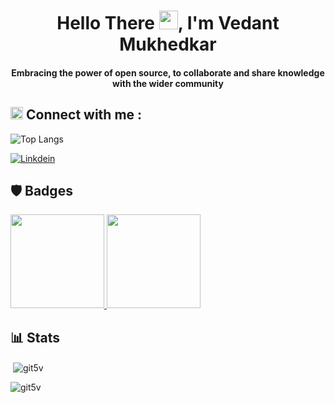 
<h1 align="center">Hello There <img src="https://media.giphy.com/media/hvRJCLFzcasrR4ia7z/giphy.gif" width="30px">, I'm Vedant Mukhedkar</h1>
<h4 align="center">Embracing the power of open source, to collaborate and share knowledge with the wider community</h4>

<div>
    <h2><img src="https://media.giphy.com/media/2Wg89Ea84IMmkxMngo/giphy.gif" height="20"> Connect with me :</h2>
</div>

![Top Langs](https://github-readme-stats.vercel.app/api/top-langs/?username=git5v&hide=TeX&layout=compact)

[![Linkdein](https://img.shields.io/badge/Vedant_Mukhedkar-0077B5?style=for-the-badge&logo=linkedin&logoColor=white)](https://www.linkedin.com/in/vedant-mukhedkar-4864881b0/)

## :shield:  Badges 
<div>
    <a href="https://learn.microsoft.com/api/credentials/share/en-us/VedantMukhedkar-2865/B855DDFAADB6A8CB?sharingId=49F6BEB17CF5DC78 ">
        <img src="https://encrypted-tbn2.gstatic.com/images?q=tbn:ANd9GcTE5HB0kQvHws-u1HPOfGYZF14yjNiOske0hjbtBvoSwdsHZLx2" width="150 px" height = "150px" >
     </a>   
    <a href="https://learn.microsoft.com/api/credentials/share/en-us/VedantMukhedkar-2865/FBBF1C4C2C682649?sharingId=49F6BEB17CF5DC78">
        <img src="https://encrypted-tbn2.gstatic.com/images?q=tbn:ANd9GcQxQB0IbUmzxHLQxo47Aa05QcRoqfVzpEx3GRDmNWnASX53cg0U" width="150 px" height = "150px" > 
     </a>
  </div> 

## :bar_chart: Stats
<p>&nbsp;<img align="center" src="https://github-readme-stats.vercel.app/api?username=git5v&show_icons=true&locale=en" alt="git5v" /></p>

<p><img align="center" src="https://github-readme-streak-stats.herokuapp.com/?user=git5v&" alt="git5v" /></p>


